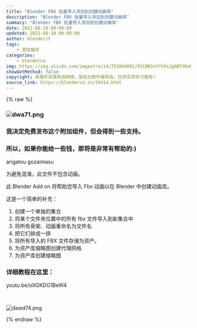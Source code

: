 ```yaml
---
title: "Blender FBX 批量导入添加到创建动画库"
description: "Blender FBX 批量导入添加到创建动画库"
summary: "Blender FBX 批量导入添加到创建动画库"
date: 2022-08-10 00:00:00
updated: 2022-08-10 00:00:00
author: blenderit
tags: 
    - 其他插件
categories:
    - blenderco
img: https://img.alicdn.com/imgextra/i4/751044092/O1CN01nYYhXs1g6BTSDmBK2_!!751044092.png
showGetMethod: false
copyright: 本插件资源来自网络，版权归原作者所有，仅供交流学习使用！
source_link: https://blenderco.cn/39414.html
---
```


{% raw %}
<h3><strong><img src="https://img.alicdn.com/imgextra/i4/751044092/O1CN01nYYhXs1g6BTSDmBK2_!!751044092.png" alt="dwa71.png"></strong></h3><h3><strong>我决定免费发布这个附加组件，但会得到一些支持。</strong></h3><h3><strong>所以，如果你能给一些钱，那将是非常有帮助的:)</strong></h3><p>arigatou gozaimasu</p><p>为避免混淆，此文件不包含动画。</p><p>此 Blender Add on 将帮助您导入 Fbx 动画以在 Blender 中创建动画库。</p><p>这是一个简单的补充：</p><ol>
<li>创建一个单独的集合</li>
<li>将某个文件夹位置中的所有 fbx 文件导入到新集合中</li>
<li>将所有骨架、动画重命名为文件名</li>
<li>把它们排成一排</li>
<li>将所有导入的 FBX 文件存储为资产。</li>
<li>为资产库缩略图创建代理网格</li>
<li>为资产库创建缩略图</li>
</ol><h3><strong>详细教程在这里：</strong></h3><p>youtu.be/oXGKDG1BeW4</p><p> </p><p><img src="https://img.alicdn.com/imgextra/i3/751044092/O1CN01Q4Of4M1g6BTc6LLFV_!!751044092.png" alt="dawd74.png"></p>
<div style="display: none">blenderco</div>
{% endraw %}